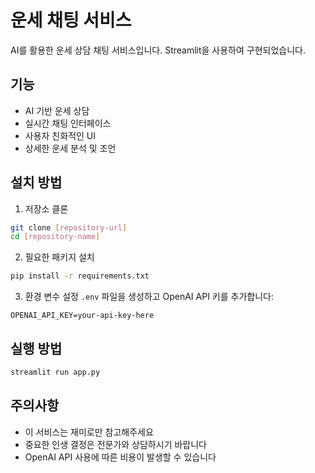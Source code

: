 # 운세 채팅 서비스

AI를 활용한 운세 상담 채팅 서비스입니다. Streamlit을 사용하여 구현되었습니다.

## 기능

- AI 기반 운세 상담
- 실시간 채팅 인터페이스
- 사용자 친화적인 UI
- 상세한 운세 분석 및 조언

## 설치 방법

1. 저장소 클론
```bash
git clone [repository-url]
cd [repository-name]
```

2. 필요한 패키지 설치
```bash
pip install -r requirements.txt
```

3. 환경 변수 설정
`.env` 파일을 생성하고 OpenAI API 키를 추가합니다:
```
OPENAI_API_KEY=your-api-key-here
```

## 실행 방법

```bash
streamlit run app.py
```

## 주의사항

- 이 서비스는 재미로만 참고해주세요
- 중요한 인생 결정은 전문가와 상담하시기 바랍니다
- OpenAI API 사용에 따른 비용이 발생할 수 있습니다 